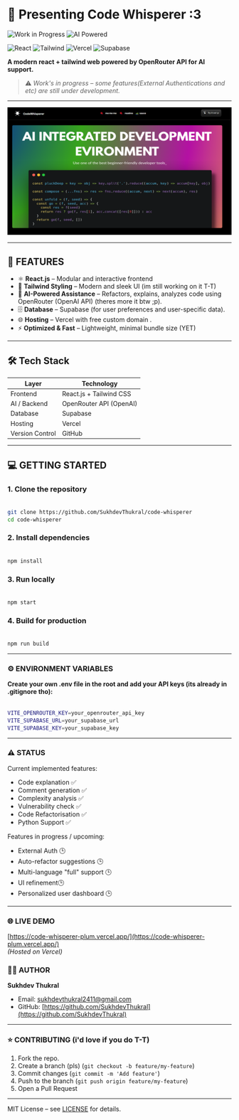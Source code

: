 # 🌟 Presenting Code Whisperer :3

![Work in Progress](https://img.shields.io/badge/Status-WIP-yellow)
![AI Powered](https://img.shields.io/badge/Powered%20by-AI-blue)


![React](https://img.shields.io/badge/React-61DAFB?logo=react&logoColor=white)
![Tailwind](https://img.shields.io/badge/Tailwind-06B6D4?logo=tailwindcss&logoColor=white)
![Vercel](https://img.shields.io/badge/Vercel-000000?logo=vercel&logoColor=white)
![Supabase](https://img.shields.io/badge/Supabase-3ECF8E?logo=supabase&logoColor=white)

**A modern react + tailwind web powered by OpenRouter API for AI support.**

> ⚠️ *Work's in progress – some features(External Authentications and etc) are still under development.*

---

![CodeWhisperer Banner](src/assets/screenshot.png)

---

## 🚀 FEATURES

- ⚛️ **React.js** – Modular and interactive frontend
- 🎨 **Tailwind Styling** – Modern and sleek UI  (im still working on it T-T)
- 🤖 **AI-Powered Assistance** – Refactors, explains, analyzes code using OpenRouter (OpenAI API)  (theres more it btw ;p).
- 🗄 **Database** – Supabase (for user preferences and user-specific data).
- 🌐 **Hosting** – Vercel with free custom domain .
- ⚡ **Optimized & Fast** – Lightweight, minimal bundle size (YET)

---

## 🛠 Tech Stack

| Layer           | Technology              |
|-----------------|-------------------------|
| Frontend        | React.js + Tailwind CSS |
| AI / Backend    | OpenRouter API (OpenAI) |
| Database        |         Supabase        |
| Hosting         |          Vercel         |
| Version Control |          GitHub         |   

---

## 💻 GETTING STARTED
### 1. Clone the repository
```bash

git clone https://github.com/SukhdevThukral/code-whisperer
cd code-whisperer

```

### 2. Install dependencies

```bash

npm install

```

### 3. Run locally

```bash 

npm start

```

### 4. Build for production

```bash 

npm run build

```

---

### ⚙️ ENVIRONMENT VARIABLES
**Create your own .env file in the root and add your API keys (its already in .gitignore tho):**

```bash

VITE_OPENROUTER_KEY=your_openrouter_api_key
VITE_SUPABASE_URL=your_supabase_url
VITE_SUPABASE_KEY=your_supabase_key

```

---

### ⚠️ STATUS
Current implemented features:  
- Code explanation ✅  
- Comment generation ✅  
- Complexity analysis ✅
- Vulnerability check ✅
- Code Refactorisation ✅
- Python Support ✅

Features in progress / upcoming:
- External Auth 🕒  
- Auto-refactor suggestions 🕒  
- Multi-language "full" support 🕒 
- UI refinement🕒
- Personalized user dashboard 🕒

---

### 🌐 LIVE DEMO

[https://code-whisperer-plum.vercel.app/](https://code-whisperer-plum.vercel.app/)  
*(Hosted on Vercel)*

### 🙋‍♂️ AUTHOR

**Sukhdev Thukral**  
- Email: sukhdevthukral2411@gmail.com  
- GitHub: [https://github.com/SukhdevThukral](https://github.com/SukhdevThukral)  

---

### ⭐ CONTRIBUTING (i'd love if you do T-T)

1. Fork the repo.
2. Create a branch (pls) (`git checkout -b feature/my-feature`)
3. Commit changes (`git commit -m 'Add feature'`)
4. Push to the branch (`git push origin feature/my-feature`)  
5. Open a Pull Request  

---

MIT License – see [LICENSE](LICENSE) for details.
